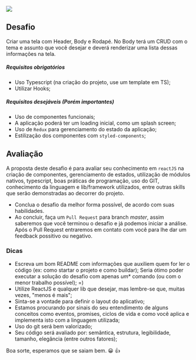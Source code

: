 ![](https://app-qrcode-aquivo-importacao-modelo.s3.amazonaws.com/chanllengeLayoutGithubJustReact.png)

## Desafio
Criar uma tela com Header, Body e Rodapé. No Body terá um CRUD com o tema e assunto
que você desejar e deverá renderizar uma lista dessas informações na tela.

##### Requisitos obrigatórios
- Uso Typescript (na criação do projeto, use um template em TS);
- Utilizar Hooks;

##### Requisitos desejáveis (Porém importantes)
- Uso de componentes funcionais;
- A aplicação poderá ter um loading inicial, como um splash screen;
- Uso de `Redux` para gerenciamento do estado da aplicação;
- Estilização dos componentes com `styled-components`;

## Avaliação
A proposta deste desafio é para avaliar seu conhecimento em `reactJS` na criação de componentes, gerenciamento de estados, utilização de módulos nativos, typescript, boas práticas de programação, uso do GIT, conhecimento da linguagem e lib/framework utilizados, entre outras skills que serão demonstradas ao decorrer do projeto.

- Conclua o desafio da melhor forma possível, de acordo com suas habilidades.
- Ao concluir, faça um `Pull Request` para branch *master*, assim saberemos que
você terminou o desafio e já podemos iniciar a análise. Após o Pull Request
entraremos em contato com você para lhe dar um feedback possitivo ou negativo.

### Dicas

* Escreva um bom README com informações que auxiliem quem for ler o código (ex: como startar o projeto e como buildar);
 Seria ótimo poder executar a solução do desafio com apenas *um** comando (ou com o menor trabalho possível); =)
* Utilize ReactJS e qualquer lib que desejar, mas lembre-se que, muitas vezes, "menos é mais";
* Sinta-se a vontade para definir o layout do aplicativo;
* Estamos procurando por sinais do seu entendimento de alguns conceitos como eventos, promises, ciclos de vida e como você aplica e implementa isto com a linguagem utilizada;
* Uso do git será bem valorizado;
* Seu código será avaliado por: semântica, estrutura, legibilidade, tamanho, elegância (entre outros fatores);


Boa sorte, esperamos que se saiam bem. :grinning: :thumbsup: